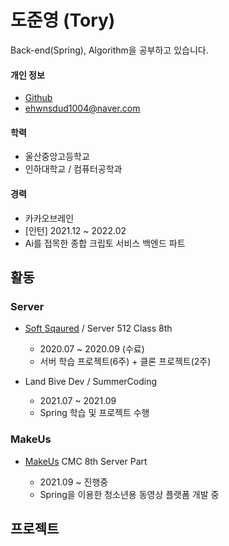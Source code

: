 # 도준영 (Tory)
Back-end(Spring), Algorithm을 공부하고 있습니다.

#### 개인 정보
*  [Github](https://github.com/JuneYoungDo)
*  [ehwnsdud1004@naver.com](mailto:ehwnsud1004@naver.com)


#### 학력
* 울산중앙고등학교
* 인하대학교 / 컴퓨터공학과

#### 경력
* 카카오브레인
* [인턴] 2021.12 ~ 2022.02
* Ai를 접목한 종합 크립토 서비스 백엔드 파트 


## 활동
### Server
* [Soft Sqaured](https://www.softsquared.com/) / Server 512 Class 8th
  + 2020.07 ~ 2020.09 (수료)
  + 서버 학습 프로젝트(6주) + 클론 프로젝트(2주)

* Land Bive Dev / SummerCoding
  + 2021.07 ~ 2021.09
  + Spring 학습 및 프로젝트 수행

### MakeUs
* [MakeUs](https://makeus.in/) CMC 8th Server Part

  + 2021.09 ~ 진행중
  + Spring을 이용한 청소년용 동영상 플랫폼 개발 중

## 프로젝트


